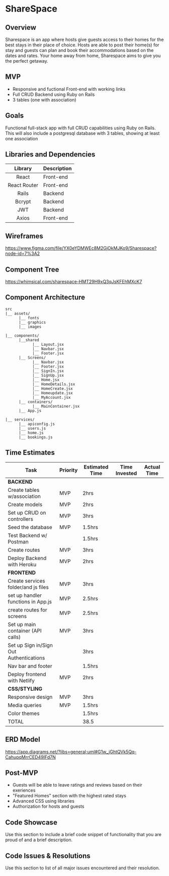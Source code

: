 # ShareSpace

## Overview

Sharespace is an app where hosts give guests access to their homes for the best stays in their place of choice. Hosts are able to post their home(s) for stay and guests can plan and book their accommodations based on the dates and rates. Your home away from home, Sharespace aims to give you the perfect getaway. 

## MVP

* Responsive and fuctional Front-end with working links
* Full CRUD Backend using Ruby on Rails 
* 3 tables (one with association)

## Goals

Functional full-stack app with full CRUD capabilities using Ruby on Rails. This will also include a  postgresql database with 3 tables, showing at least one association  

## Libraries and Dependencies

|     Library      | Description                                |
| :--------------: | :----------------------------------------- |
|      React       | Front-end                                 |
|     React Router      | Front-end                           
|     Rails     | Backend                                   |      
|     Bcrypt     | Backend                                 |
|     JWT       | Backend                                |
|     Axios     | Front-end                                 |


## Wireframes

https://www.figma.com/file/YX0eYDMWEc8M2GjOkMJKo9/Sharespace?node-id=7%3A2

## Component Tree

https://whimsical.com/sharespace-HMT29H9xQ3qJsKFEhMXcK7

## Component Architecture
```
src
|__ assets/
      |__ fonts
      |__ graphics
      |__ images
      
|__ components/
      |__shared
            |__ Layout.jsx
            |__ Navbar.jsx
            |__ Footer.jsx
      |__ Screens/
            |__ Navbar.jsx
            |__ Footer.jsx
            |__ SignIn.jsx
            |__ SignUp.jsx
            |__ Home.jsx
            |__ HomeDetails.jsx
            |__ HomeCreate.jsx
            |__ Homeupdate.jsx
            |__ MyAccount.jsx
      |__ containers/
            |__ MainContainer.jsx
      |__ App.js
      
|__ services/
      |__ apiconfig.js
      |__ users.js
      |__ home.js
      |__ bookings.js

```

## Time Estimates


| Task                                    | Priority | Estimated Time | Time Invested | Actual Time  |
|-----------------------------------------|----------|----------------|---------------|--------------|
| **BACKEND**                                 |          |                |               |              |
| Create tables w/association             | MVP      | 2hrs           |               |              |
| Create models                           | MVP      | 2hrs           |               |              |
| Set up CRUD on controllers              | MVP      | 3hrs           |               |              |
| Seed the database                       | MVP      | 1.5hrs         |               |              |
| Test Backend w/ Postman                 |          | 1.5hrs         |               |              |
| Create routes                           | MVP      | 3hrs           |               |              |
| Deploy Backend with Heroku              | MVP      | 2hrs           |               |              |
| **FRONTEND**                                |          |                |               |              |
| Create services folder/and js files     | MVP      | 3hrs           |               |              |
| set up handler functions in App.js      | MVP      | 2.5hrs         |               |              |
| create routes for screens               | MVP      | 2.5hrs         |               |              |
| Set up main container (API calls)       | MVP      | 3hrs           |               |              |
| Set up Sign in/Sign Out Authentications |          | 3hrs           |               |              |
| Nav bar and footer                      |          | 1.5hrs         |               |              |
| Deploy frontend with Netlify            | MVP      | 2hrs           |               |              |
| **CSS/STYLING**                             |          |                |               |              |
| Responsive design                       | MVP      | 3hrs           |               |              |
| Media queries                           | MVP      | 1.5hrs         |               |              |
| Color themes                            |          | 1.5hrs         |               |              |
| TOTAL                                   |          | 38.5           |               |              |


## ERD Model

https://app.diagrams.net/?libs=general;uml#G1w_jGhtQVk5Qq-CahupqMrrCED49IFd7N

## Post-MVP
* Guests will be able to leave ratings and reviews based on their exeriences
* "Featured Homes" section with the highest rated stays 
* Advanced CSS using libraries
* Authorization for hosts and guests


## Code Showcase
Use this section to include a brief code snippet of functionality that you are proud of and a brief description.

## Code Issues & Resolutions
Use this section to list of all major issues encountered and their resolution.
